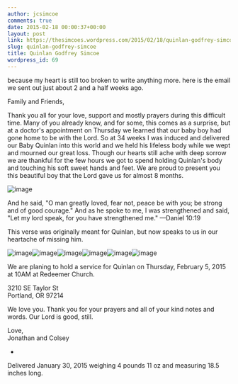 ```yaml
---
author: jcsimcoe
comments: true
date: 2015-02-18 00:00:37+00:00
layout: post
link: https://thesimcoes.wordpress.com/2015/02/18/quinlan-godfrey-simcoe/
slug: quinlan-godfrey-simcoe
title: Quinlan Godfrey Simcoe
wordpress_id: 69
---
```


because my heart is still too broken to write anything more. here is the email we sent out just about 2 and a half weeks ago.

Family and Friends,

Thank you all for your love, support and mostly prayers during this difficult time. Many of you already know, and for some, this comes as a surprise, but at a doctor's appointment on Thursday we learned that our baby boy had gone home to be with the Lord. So at 34 weeks I was induced and delivered our Baby Quinlan into this world and we held his lifeless body while we wept and mourned our great loss. Though our hearts still ache with deep sorrow we are thankful for the few hours we got to spend holding Quinlan's body and touching his soft sweet hands and feet. We are proud to present you this beautiful boy that the Lord gave us for almost 8 months. 

![image](/public/assets/411b9a0bf7d801c42d23acc39281752c/tumblr_inline_njxx3jeuNC1qb8l8q.jpg)

And he said, "O man greatly loved, fear not, peace be with you; be strong and of good courage." And as he spoke to me, I was strengthened and said, "Let my lord speak, for you have strengthened me." —Daniel 10:19

This verse was originally meant for Quinlan, but now speaks to us in our heartache of missing him.

![image](/public/assets/abfc55a3d8af331ebe9a290915da2686/tumblr_inline_njxx8nONmZ1qb8l8q.jpg)![image](/public/assets/4e9461bf0761c771da100f57158d0e21/tumblr_inline_njxx9fhojP1qb8l8q.jpg)![image](/public/assets/100c5a2e966c3e5ff485eaeb33bffd46/tumblr_inline_njxxafBPFo1qb8l8q.jpg)![image](/public/assets/6939be0e7e060e7226806c0b0896acd6/tumblr_inline_njxxb8Ycl31qb8l8q.jpg)![image](/public/assets/100336fada5b5697d452415f73c9314b/tumblr_inline_njxxc1usk71qb8l8q.jpg)![image](/public/assets/f24d26c9f4d4aadd8d59d377b77e79b2/tumblr_inline_njxxcey3BL1qb8l8q.jpg)

We are planing to hold a service for Quinlan on Thursday, February 5, 2015 at 10AM at Redeemer Church.

3210 SE Taylor St  
Portland, OR 97214

We love you. Thank you for your prayers and all of your kind notes and words. Our Lord is good, still.

Love,  
Jonathan and Colsey

-

Delivered January 30, 2015 weighing 4 pounds 11 oz and measuring 18.5 inches long.
